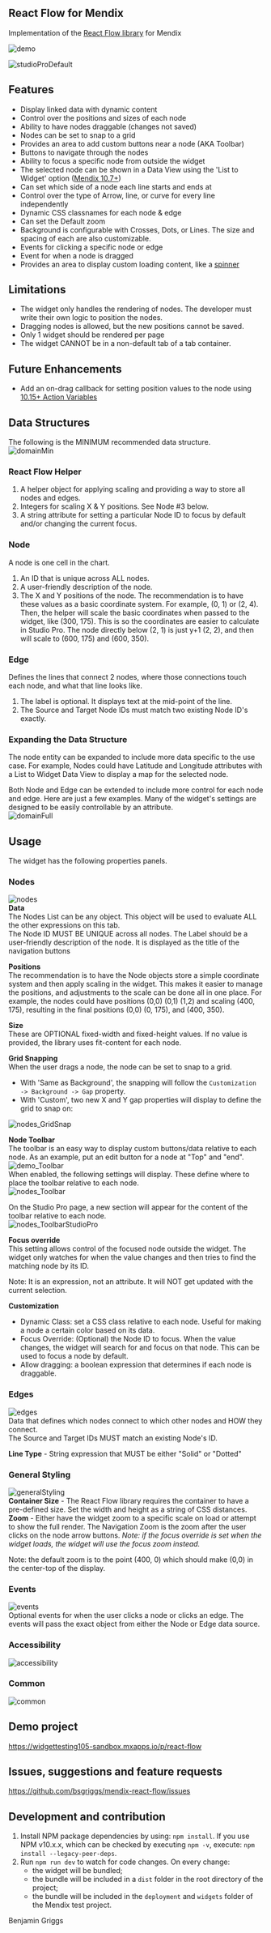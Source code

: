 ## React Flow for Mendix
Implementation of the [React Flow library](https://reactflow.dev/) for Mendix

![demo](https://github.com/bsgriggs/mendix-react-flow/blob/media/demo.png)  

![studioProDefault](https://github.com/bsgriggs/mendix-react-flow/blob/media/studioProDefault.png)  

## Features
- Display linked data with dynamic content
- Control over the positions and sizes of each node
- Ability to have nodes draggable (changes not saved)
- Nodes can be set to snap to a grid
- Provides an area to add custom buttons near a node (AKA Toolbar)
- Buttons to navigate through the nodes
- Ability to focus a specific node from outside the widget
- The selected node can be shown in a Data View using the 'List to Widget' option ([Mendix 10.7+](https://docs.mendix.com/apidocs-mxsdk/apidocs/pluggable-widgets-property-types/#selection))
- Can set which side of a node each line starts and ends at
- Control over the type of Arrow, line, or curve for every line independently
- Dynamic CSS classnames for each node & edge
- Can set the Default zoom
- Background is configurable with Crosses, Dots, or Lines. The size and spacing of each are also customizable.
- Events for clicking a specific node or edge
- Event for when a node is dragged
- Provides an area to display custom loading content, like a [spinner](https://marketplace.mendix.com/link/component/204096)


## Limitations
- The widget only handles the rendering of nodes. The developer must write their own logic to position the nodes.
- Dragging nodes is allowed, but the new positions cannot be saved.
- Only 1 widget should be rendered per page
- The widget CANNOT be in a non-default tab of a tab container.

## Future Enhancements
- Add an on-drag callback for setting position values to the node using [10.15+ Action Variables](https://docs.mendix.com/apidocs-mxsdk/apidocs/pluggable-widgets-property-types/#studio-pro-ui-10)

## Data Structures
The following is the MINIMUM recommended data structure.  
![domainMin](https://github.com/bsgriggs/mendix-react-flow/blob/media/domainMin.png)  
### React Flow Helper
1. A helper object for applying scaling and providing a way to store all nodes and edges.
2. Integers for scaling X & Y positions. See Node #3 below.
3. A string attribute for setting a particular Node ID to focus by default and/or changing the current focus.
### Node
A node is one cell in the chart.
1. An ID that is unique across ALL nodes.
2. A user-friendly description of the node.
3. The X and Y positions of the node. The recommendation is to have these values as a basic coordinate system. For example, (0, 1) or (2, 4). Then, the helper will scale the basic coordinates when passed to the widget, like (300, 175). This is so the coordinates are easier to calculate in Studio Pro. The node directly below (2, 1) is just y+1 (2, 2), and then will scale to (600, 175) and (600, 350).

### Edge
Defines the lines that connect 2 nodes, where those connections touch each node, and what that line looks like.
1. The label is optional. It displays text at the mid-point of the line.
2. The Source and Target Node IDs must match two existing Node ID's exactly.

### Expanding the Data Structure
The node entity can be expanded to include more data specific to the use case. For example, Nodes could have Latitude and Longitude attributes with a List to Widget Data View to display a map for the selected node.

Both Node and Edge can be extended to include more control for each node and edge. Here are just a few examples. Many of the widget's settings are designed to be easily controllable by an attribute.  
![domainFull](https://github.com/bsgriggs/mendix-react-flow/blob/media/domainFull.png)  

## Usage
The widget has the following properties panels.
### Nodes
![nodes](https://github.com/bsgriggs/mendix-react-flow/blob/media/nodes.png)  
**Data**  
The Nodes List can be any object. This object will be used to evaluate ALL the other expressions on this tab.  
The Node ID MUST BE UNIQUE across all nodes. The Label should be a user-friendly description of the node. It is displayed as the title of the navigation buttons

**Positions**  
The recommendation is to have the Node objects store a simple coordinate system and then apply scaling in the widget. This makes it easier to manage the positions, and adjustments to the scale can be done all in one place. For example, the nodes could have positions (0,0) (0,1) (1,2) and scaling (400, 175), resulting in the final positions (0,0) (0, 175), and (400, 350).  

**Size**  
These are OPTIONAL fixed-width and fixed-height values. If no value is provided, the library uses fit-content for each node.  

**Grid Snapping**  
When the user drags a node, the node can be set to snap to a grid.  
- With 'Same as Background', the snapping will follow the `Customization -> Background -> Gap` property.
- With 'Custom', two new X and Y gap properties will display to define the grid to snap on:

![nodes_GridSnap](https://github.com/bsgriggs/mendix-react-flow/blob/media/nodes_GridSnap.png)  

**Node Toolbar**  
The toolbar is an easy way to display custom buttons/data relative to each node. As an example, put an edit button for a node at "Top" and "end".  
![demo_Toolbar](https://github.com/bsgriggs/mendix-react-flow/blob/media/demo_Toolbar.png)  
When enabled, the following settings will display. These define where to place the toolbar relative to each node.  
![nodes_Toolbar](https://github.com/bsgriggs/mendix-react-flow/blob/media/nodes_Toolbar.png)  

On the Studio Pro page, a new section will appear for the content of the toolbar relative to each node.  
![nodes_ToolbarStudioPro](https://github.com/bsgriggs/mendix-react-flow/blob/media/nodes_ToolbarStudioPro.png)  

**Focus override**  
This setting allows control of the focused node outside the widget. The widget only watches for when the value changes and then tries to find the matching node by its ID.

Note: It is an expression, not an attribute. It will NOT get updated with the current selection.

**Customization**
- Dynamic Class: set a CSS class relative to each node. Useful for making a node a certain color based on its data.
- Focus Override: (Optional) the Node ID to focus. When the value changes, the widget will search for and focus on that node. This can be used to focus a node by default.
- Allow dragging: a boolean expression that determines if each node is draggable.

### Edges
![edges](https://github.com/bsgriggs/mendix-react-flow/blob/media/edges.png)  
Data that defines which nodes connect to which other nodes and HOW they connect.  
The Source and Target IDs MUST match an existing Node's ID.  

**Line Type** - String expression that MUST be either "Solid" or "Dotted"


### General Styling
![generalStyling](https://github.com/bsgriggs/mendix-react-flow/blob/media/generalStyling.png)  
**Container Size** - The React Flow library requires the container to have a pre-defined size. Set the width and height as a string of CSS distances.  
**Zoom** - Either have the widget zoom to a specific scale on load or attempt to show the full render. The Navigation Zoom is the zoom after the user clicks on the node arrow buttons. *Note: if the focus override is set when the widget loads, the widget will use the focus zoom instead.*  
  
Note: the default zoom is to the point (400, 0) which should make (0,0) in the center-top of the display.

### Events
![events](https://github.com/bsgriggs/mendix-react-flow/blob/media/events.png)  
Optional events for when the user clicks a node or clicks an edge. The events will pass the exact object from either the Node or Edge data source.

### Accessibility
![accessibility](https://github.com/bsgriggs/mendix-react-flow/blob/media/accessibility.png)  

### Common
![common](https://github.com/bsgriggs/mendix-react-flow/blob/media/common.png)  

## Demo project
https://widgettesting105-sandbox.mxapps.io/p/react-flow

## Issues, suggestions and feature requests
https://github.com/bsgriggs/mendix-react-flow/issues 

## Development and contribution

1. Install NPM package dependencies by using: `npm install`. If you use NPM v10.x.x, which can be checked by executing
   `npm -v`, execute: `npm install --legacy-peer-deps`.
1. Run `npm run dev` to watch for code changes. On every change:
    - the widget will be bundled;
    - the bundle will be included in a `dist` folder in the root directory of the project;
    - the bundle will be included in the `deployment` and `widgets` folder of the Mendix test project.

Benjamin Griggs
